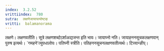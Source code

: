 ```yaml
---
index:  3.2.52
vrittiindex:  780
sutra:  लक्षणेजायापत्योष्टक्
vritti:  balamanorama 
---
```


लक्षणे। लक्षणवतीति। सूत्रे लक्षणशब्दोऽर्शाअद्यजन्त इति भावः। जायाघ्नो नति। जायाहननसूचकलक्षणवान् पुरुष इत्यर्थः। `गमहने'त्युपधालोपः। पतिघ्नी स्त्रीति। पतिहननसूचनलक्षणवतीत्यर्थः। टित्त्वान्ङीप्। 

